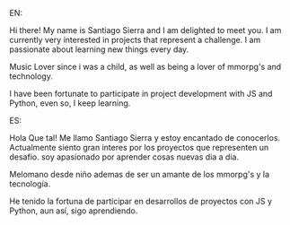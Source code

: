 EN:

Hi there!
My name is Santiago Sierra and I am delighted to meet you.
I am currently very interested in projects that represent a challenge. I am passionate about learning new things every day.

Music Lover since i was a child, as well as being a lover of mmorpg's and technology.

I have been fortunate to participate in project development with JS and Python, even so, I keep learning.

ES:

Hola Que tal!
Me llamo Santiago Sierra y estoy encantado de conocerlos.
Actualmente siento gran interes por los proyectos que representen un desafio. soy apasionado por aprender cosas nuevas dia a dia. 

Melomano desde niño ademas de ser un amante de los mmorpg's y la tecnología.

He tenido la fortuna de participar en desarrollos de proyectos con JS y Python, aun así, sigo aprendiendo. 

